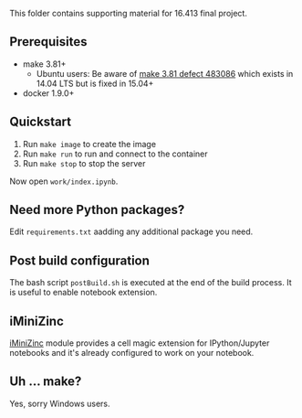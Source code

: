 This folder contains supporting material for 16.413 final project.

## Prerequisites

* make 3.81+
    * Ubuntu users: Be aware of [make 3.81 defect 483086](https://bugs.launchpad.net/ubuntu/+source/make-dfsg/+bug/483086) which exists in 14.04 LTS but is fixed in 15.04+
* docker 1.9.0+

## Quickstart

1. Run `make image` to create the image
2. Run `make run` to run and connect to the container
3. Run `make stop` to stop the server

Now open `work/index.ipynb`.

## Need more Python packages?

Edit `requirements.txt` aadding any additional package you need.

## Post build configuration

The bash script `postBuild.sh` is executed at the end of the build process. It is useful to enable notebook extension.

## iMiniZinc

[iMiniZinc](https://github.com/MiniZinc/iminizinc) module provides a cell magic extension for IPython/Jupyter notebooks and it's already configured to work on your notebook.

## Uh ... make?

Yes, sorry Windows users.
